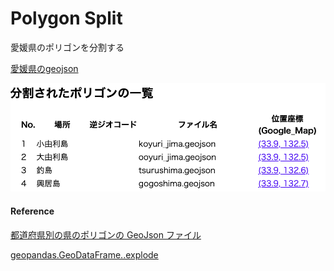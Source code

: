 Polygon Split
===============


愛媛県のポリゴンを分割する

[愛媛県のgeojson](https://github.com/ohwada/World_Countries/blob/main/geojson/japan_prefectures/geojson/ehime.geojson)

![split_log](https://github.com/ohwada/World_Countries/blob/main/geoPandas/polygon_explode/ehime/polygon_split/screenshots/split_log.png)

#### Reference

[都道府県別の県のポリゴンの GeoJson ファイル](https://github.com/ohwada/World_Countries/tree/main/geojson/japan_prefectures)

[geopandas.GeoDataFrame..explode](https://geopandas.org/en/stable/docs/reference/api/geopandas.GeoDataFrame.explode.html)
